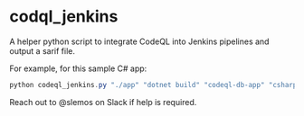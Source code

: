 # codql_jenkins
 
A helper python script to integrate CodeQL into Jenkins pipelines and output a sarif file.

For example, for this sample C# app:

```powershell
python codeql_jenkins.py "./app" "dotnet build" "codeql-db-app" "csharp" "codeql/csharp" "codeql-results.sarif" 
```

Reach out to @slemos on Slack if help is required.